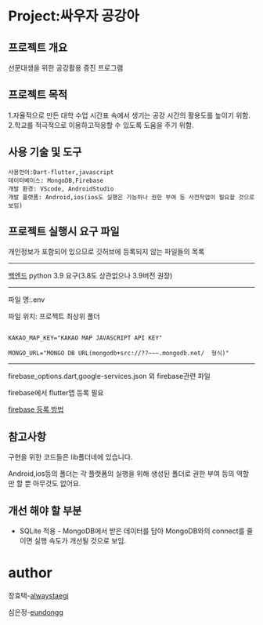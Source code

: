 # Project:싸우자 공강아

## 프로젝트 개요 
선문대생을 위한 공강활용 증진 프로그램

## 프로젝트 목적 
1.자율적으로 만든 대학 수업 시간표 속에서 생기는 공강 시간의 활용도를 높이기 위함.
2.학교를 적극적으로 이용하고적응할 수 있도록 도움을 주기 위함.


## 사용 기술 및 도구
```
사용언어:Dart-flutter,javascript
데이터베이스: MongoDB,Firebase
개발 환경: VScode, AndroidStudio
개발 플랫폼: Android,ios(ios도 실행은 가능하나 권한 부여 등 사전작업이 필요할 것으로 보임)
```

## 


## 프로젝트 실행시 요구 파일


개인정보가 포함되어 있으므로 깃허브에 등록되지 않는 파일들의 목록

---

[백엔드](https://github.com/23-1-CapstoneDesign/Server)
python 3.9 요구(3.8도 상관없으나 3.9버전 권장)


---
파일 명:.env

파일 위치: 프로젝트 최상위 폴더  
```

KAKAO_MAP_KEY="KAKAO MAP JAVASCRIPT API KEY"

MONGO_URL="MONGO DB URL(mongodb+src://??~~~.mongodb.net/  형식)"
```
---
firebase_options.dart,google-services.json 외 firebase관련 파일

firebase에서 flutter앱 등록 필요 

[firebase 등록 방법](https://firebase.google.com/docs/flutter/setup?hl=ko&platform=android)

## 참고사항
구현을 위한 코드들은 lib폴더네에 있습니다.

Android,ios등의 폴더는 각 플랫폼의 실행을 위해 생성된 폴더로 권한 부여 등의 역할만 할 뿐 아무것도 없어요.

## 개선 해야 할 부분
- SQLite 적용 - MongoDB에서 받은 데이터를 담아 MongoDB와의 connect를 줄이면 실행 속도가 개선될 것으로 보임.

# author
장효택-[alwaystaegi](https://github.com/alwaystaegi)

심은정-[eundongg](https://github.com/eundongg)
